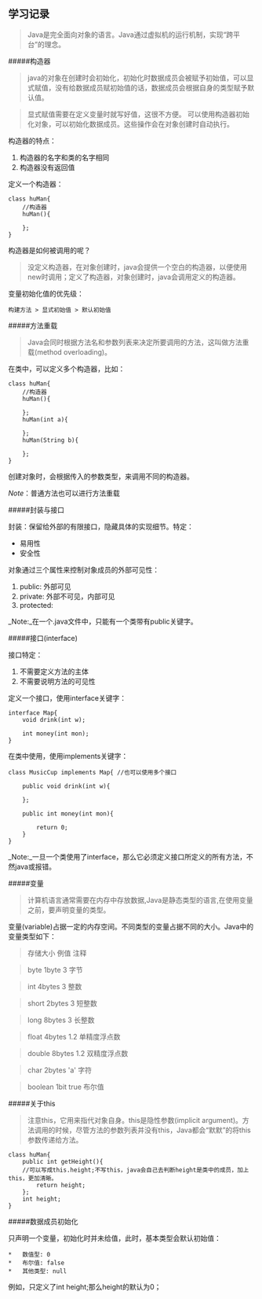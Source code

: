学习记录
---------------

>Java是完全面向对象的语言。Java通过虚拟机的运行机制，实现“跨平台”的理念。

#####构造器

>java的对象在创建时会初始化，初始化时数据成员会被赋予初始值，可以显式赋值，没有给数据成员赋初始值的话，数据成员会根据自身的类型赋予默认值。

>显式赋值需要在定义变量时就写好值，这很不方便。
>可以使用构造器初始化对象，可以初始化数据成员。这些操作会在对象创建时自动执行。

构造器的特点：

1. 构造器的名字和类的名字相同
2. 构造器没有返回值

定义一个构造器：

	class huMan{
		//构造器
		huMan(){
			
		};
	}

构造器是如何被调用的呢？

>没定义构造器，在对象创建时，java会提供一个空白的构造器，以便使用new时调用；定义了构造器，对象创建时，java会调用定义的构造器。

变量初始化值的优先级：

	构建方法 > 显式初始值 > 默认初始值

#####方法重载

>Java会同时根据方法名和参数列表来决定所要调用的方法，这叫做方法重载(method overloading)。

在类中，可以定义多个构造器，比如：

	class huMan{
		//构造器
		huMan(){
			
		};
		huMan(int a){
			
		};
		huMan(String b){
			
		};
	}

创建对象时，会根据传入的参数类型，来调用不同的构造器。

_Note_：普通方法也可以进行方法重载

#####封装与接口

封装：保留给外部的有限接口，隐藏具体的实现细节。特定：

* 易用性
* 安全性

对象通过三个属性来控制对象成员的外部可见性：

1. public: 外部可见
2. private: 外部不可见，内部可见
3. protected:

_Note:_在一个.java文件中，只能有一个类带有public关键字。

#####接口(interface)

接口特定：
	
1. 不需要定义方法的主体
2. 不需要说明方法的可见性

定义一个接口，使用interface关键字：

	interface Map{
		void drink(int w);
		
		int money(int mon);
	}

在类中使用，使用implements关键字：

	class MusicCup implements Map{ //也可以使用多个接口
		
		public void drink(int w){
			
		};
		
		public int money(int mon){
			
			return 0;
		}
	}

_Note:_一旦一个类使用了interface，那么它必须定义接口所定义的所有方法，不然java或报错。



#####变量

>计算机语言通常需要在内存中存放数据,Java是静态类型的语言,在使用变量之前，要声明变量的类型。

变量(variable)占据一定的内存空间。不同类型的变量占据不同的大小。Java中的变量类型如下：

>存储大小     例值     注释

>byte      1byte        3      字节

>int       4bytes       3      整数

>short     2bytes       3      短整数

>long      8bytes       3      长整数

>float     4bytes     1.2      单精度浮点数

>double    8bytes     1.2      双精度浮点数

>char      2bytes     'a'      字符

>boolean   1bit      true      布尔值

#####关于this

>注意this，它用来指代对象自身。this是隐性参数(implicit argument)。方法调用的时候，尽管方法的参数列表并没有this，Java都会“默默”的将this参数传递给方法。

	class huMan{
		public int getHeight(){
		//可以写成this.height;不写this，java会自己去判断height是类中的成员，加上this，更加清晰。
			return height; 
		};
		int height;
	}
#####数据成员初始化

只声明一个变量，初始化时并未给值，此时，基本类型会默认初始值：

	*	数值型: 0
	*	布尔值: false
	*	其他类型: null

例如，只定义了int height;那么height的默认为0；




